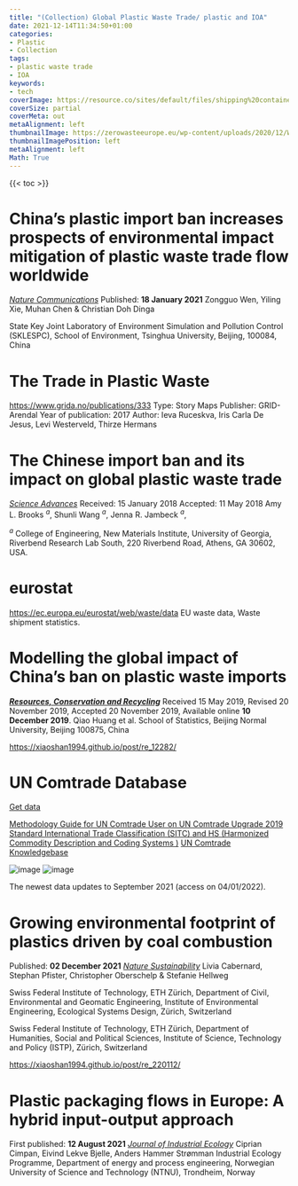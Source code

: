 ```yaml
---
title: "(Collection) Global Plastic Waste Trade/ plastic and IOA"
date: 2021-12-14T11:34:50+01:00
categories:
- Plastic
- Collection
tags:
- plastic waste trade
- IOA
keywords:
- tech
coverImage: https://resource.co/sites/default/files/shipping%20containers.jpg
coverSize: partial
coverMeta: out
metaAlignment: left
thumbnailImage: https://zerowasteeurope.eu/wp-content/uploads/2020/12/Waste-Trade-Blog-Series-global-waste-trade-1.png
thumbnailImagePosition: left
metaAlignment: left
Math: True
---
```


<!--more-->
{{< toc >}}

# China’s plastic import ban increases prospects of environmental impact mitigation of plastic waste trade flow worldwide
[*Nature Communications*](https://www.nature.com/articles/s41467-020-20741-9)
Published: **18 January 2021**
Zongguo Wen, Yiling Xie, Muhan Chen & Christian Doh Dinga

State Key Joint Laboratory of Environment Simulation and Pollution Control (SKLESPC), School of Environment, Tsinghua University, Beijing, 100084, China

# The Trade in Plastic Waste
https://www.grida.no/publications/333
Type: Story Maps
Publisher: GRID-Arendal
Year of publication: 2017
Author: Ieva Ruceskva, Iris Carla De Jesus, Levi Westerveld, Thirze Hermans

# The Chinese import ban and its impact on global plastic waste trade
[*Science Advances*](https://www.science.org/doi/10.1126/sciadv.aat0131)
Received: 15 January 2018
Accepted: 11 May 2018
Amy L. Brooks $^a$, Shunli Wang $^a$, Jenna R. Jambeck $^a$,

$^a$ College of Engineering, New Materials Institute, University of Georgia, Riverbend Research Lab South, 220 Riverbend Road, Athens, GA 30602, USA.

# eurostat
https://ec.europa.eu/eurostat/web/waste/data
EU waste data, Waste shipment statistics.

# Modelling the global impact of China’s ban on plastic waste imports
[***Resources, Conservation and Recycling***](https://www.sciencedirect.com/science/article/pii/S0921344919305130)
Received 15 May 2019, Revised 20 November 2019, Accepted 20 November 2019, Available online **10 December 2019**.
Qiao Huang et al.
School of Statistics, Beijing Normal University, Beijing 100875, China

https://xiaoshan1994.github.io/post/re_12282/

# UN Comtrade Database
[Get data](https://comtrade.un.org/data/)

[Methodology Guide for UN Comtrade User on UN Comtrade Upgrade 2019](https://comtrade.un.org/data/MethodologyGuideforComtradePlus.pdf)
[Standard International Trade Classification (SITC) and  HS (Harmonized Commodity Description and Coding Systems )](https://guides.loc.gov/industry-research/classification-international)
[UN Comtrade Knowledgebase](https://unstats.un.org/wiki/display/comtrade)

![image](https://user-images.githubusercontent.com/65668613/148078565-86bdd8c3-1671-4c90-8c57-29fa6c40105e.png)
![image](https://user-images.githubusercontent.com/65668613/148078738-491d0086-0679-48ea-b933-92cd58158246.png)

The newest data updates to September 2021 (access on 04/01/2022).

# Growing environmental footprint of plastics driven by coal combustion
Published: **02 December 2021**
[*Nature Sustainability*](https://www.nature.com/articles/s41893-021-00807-2#Sec9)
Livia Cabernard, Stephan Pfister, Christopher Oberschelp & Stefanie Hellweg

Swiss Federal Institute of Technology, ETH Zürich, Department of Civil, Environmental and Geomatic Engineering, Institute of Environmental Engineering, Ecological Systems Design, Zürich, Switzerland

Swiss Federal Institute of Technology, ETH Zürich, Department of Humanities, Social and Political Sciences, Institute of Science, Technology and Policy (ISTP), Zürich, Switzerland

https://xiaoshan1994.github.io/post/re_220112/

# Plastic packaging flows in Europe: A hybrid input-output approach
First published: **12 August 2021**
[*Journal of Industrial Ecology*](https://onlinelibrary.wiley.com/doi/full/10.1111/jiec.13175)
Ciprian Cimpan, Eivind Lekve Bjelle, Anders Hammer Strømman
Industrial Ecology Programme, Department of energy and process engineering, Norwegian University of Science and Technology (NTNU), Trondheim, Norway
